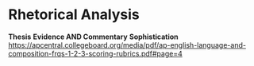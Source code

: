 # Rhetorical Analysis
**Thesis**
**Evidence AND Commentary** 
**Sophistication**
https://apcentral.collegeboard.org/media/pdf/ap-english-language-and-composition-frqs-1-2-3-scoring-rubrics.pdf#page=4
